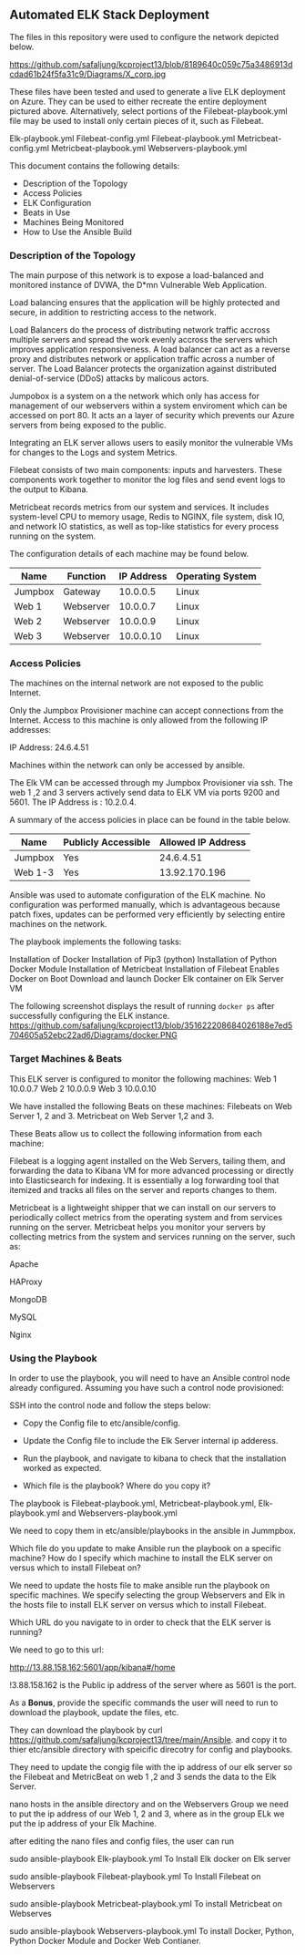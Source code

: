 ## Automated ELK Stack Deployment

The files in this repository were used to configure the network depicted below.

https://github.com/safaljung/kcproject13/blob/8189640c059c75a3486913dcdad61b24f5fa31c9/Diagrams/X_corp.jpg

These files have been tested and used to generate a live ELK deployment on Azure. They can be used to either recreate the entire deployment pictured above. Alternatively, select portions of the Filebeat-playbook.yml file may be used to install only certain pieces of it, such as Filebeat.

Elk-playbook.yml
Filebeat-config.yml
Filebeat-playbook.yml
Metricbeat-config.yml
Metricbeat-playbook.yml
Webservers-playbook.yml



This document contains the following details:
- Description of the Topology 
- Access Policies
- ELK Configuration
- Beats in Use
- Machines Being Monitored
- How to Use the Ansible Build


### Description of the Topology

The main purpose of this network is to expose a load-balanced and monitored instance of DVWA, the D*mn Vulnerable Web Application.

Load balancing ensures that the application will be highly protected and secure, in addition to restricting access to the network.

Load Balancers do the process of distributing network traffic accross multiple servers and spread the work evenly accross the servers which improves application responsiveness. A load balancer can act as a reverse proxy and distributes network or application traffic across a number of server. The Load Balancer protects the organization against distributed denial-of-service (DDoS) attacks by malicous actors. 

Jumpobox is a system on a the network which only has access for management of our webservers within a system enviroment which can be accessed on port 80. It acts an a layer of security which prevents our Azure servers from being exposed to the public.

Integrating an ELK server allows users to easily monitor the vulnerable VMs for changes to the Logs and system Metrics.

Filebeat consists of two main components: inputs and harvesters. These components work together to monitor the log files and send event logs to the output to Kibana.

Metricbeat records metrics from our system and services. It includes system-level CPU to memory usage, Redis to NGINX, file system, disk IO, and network IO statistics, as well as top-like statistics for every process running on the system.

The configuration details of each machine may be found below.

| Name    | Function  | IP Address | Operating System |
|---------|-----------|------------|------------------|
| Jumpbox | Gateway   | 10.0.0.5   | Linux            |
| Web 1   | Webserver | 10.0.0.7   | Linux            |
| Web 2   | Webserver | 10.0.0.9   | Linux            |
| Web 3   | Webserver | 10.0.0.10  | Linux            |

### Access Policies

The machines on the internal network are not exposed to the public Internet. 

Only the Jumpbox Provisioner machine can accept connections from the Internet. Access to this machine is only allowed from the following IP addresses:

IP Address: 24.6.4.51

Machines within the network can only be accessed by ansible.

The Elk VM can be accessed through my Jumpbox Provisioner via ssh. The web 1 ,2 and 3 servers actively send data to ELK VM via ports 9200 and 5601. The IP Address is : 10.2.0.4.

A summary of the access policies in place can be found in the table below.

| Name    | Publicly Accessible | Allowed IP Address |
|---------|---------------------|--------------------|
| Jumpbox | Yes                 | 24.6.4.51          |
| Web 1-3 | Yes                 | 13.92.170.196      |


Ansible was used to automate configuration of the ELK machine. No configuration was performed manually, which is advantageous because patch fixes, updates can be performed very efficiently by selecting entire machines on the network.


The playbook implements the following tasks:

Installation of Docker
Installation of Pip3 (python)
Installation of Python Docker Module
Installation of Metricbeat
Installation of Filebeat
Enables Docker on Boot
Download and launch Docker Elk container on Elk Server VM

The following screenshot displays the result of running `docker ps` after successfully configuring the ELK instance.
https://github.com/safaljung/kcproject13/blob/351622208684026188e7ed5704605a52ebc22ad6/Diagrams/docker.PNG

### Target Machines & Beats
This ELK server is configured to monitor the following machines:
Web 1 10.0.0.7
Web 2 10.0.0.9
Web 3 10.0.0.10

We have installed the following Beats on these machines:
 Filebeats on Web Server 1, 2 and 3. Metricbeat on Web Server 1,2 and 3.

These Beats allow us to collect the following information from each machine:

Filebeat is a logging agent installed on the  Web Servers, tailing them, and forwarding the data to Kibana VM for more advanced processing or directly into Elasticsearch for indexing. It is essentially a log forwarding tool that itemized and tracks all files on the server and reports changes to them.

Metricbeat is a lightweight shipper that we can install on our servers to periodically collect metrics from the operating system and from services running on the server. Metricbeat helps you monitor your servers by collecting metrics from the system and services running on the server, such as:

Apache

HAProxy

MongoDB

MySQL

Nginx





### Using the Playbook
In order to use the playbook, you will need to have an Ansible control node already configured. Assuming you have such a control node provisioned: 

SSH into the control node and follow the steps below:
- Copy the Config file to etc/ansible/config.
- Update the Config file to include the Elk Server internal ip adderess. 
- Run the playbook, and navigate to kibana to check that the installation worked as expected.


- Which file is the playbook? Where do you copy it?

The playbook is Filebeat-playbook.yml, Metricbeat-playbook.yml, Elk-playbook.yml and Webservers-playbook.yml
 
 We need to copy them in etc/ansible/playbooks in the ansible in Jummpbox.
 
Which file do you update to make Ansible run the playbook on a specific machine? How do I specify which machine to install the ELK server on versus which to install Filebeat on?

We need to update the hosts file to make ansible run the playbook on specific machines. We specify selecting the group Webservers and Elk in the hosts file to install ELK server on versus which to install Filebeat.


Which URL do you navigate to in order to check that the ELK server is running?

We need to go to this url:

http://13.88.158.162:5601/app/kibana#/home

!3.88.158.162 is the Public ip address of the server where as 5601 is the port.


As a **Bonus**, provide the specific commands the user will need to run to download the playbook, update the files, etc.




They can download the playbook by 
curl  https://github.com/safaljung/kcproject13/tree/main/Ansible. and copy it to thier etc/ansible directory with speicific direcotry for config and playbooks. 

They need to update the congig file with the ip address of our elk server so the Filebeat and MetricBeat on web 1 ,2 and 3 sends the data to the Elk Server.

nano hosts in the ansible directory and on the Webservers Group we need to put the ip address of our Web 1, 2 and 3, where as in the group ELk we put the ip address of your Elk Machine.

after editing the nano files and config files, the user can run 

sudo ansible-playbook Elk-playbook.yml To Install Elk docker on Elk server


sudo ansible-playbook Filebeat-playbook.yml To Install Filebeat on Webservers  

sudo ansible-playbook Metricbeat-playbook.yml To install Metricbeat on Webserves

sudo ansible-playbook Webservers-playbook.yml To install Docker, Python,  Python Docker Module and Docker Web Contianer.

